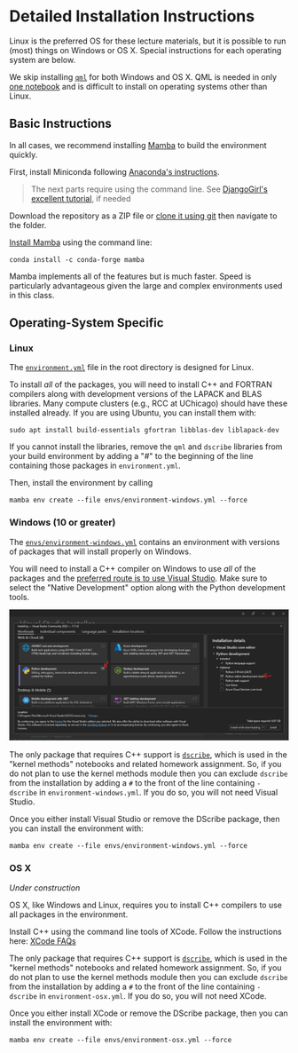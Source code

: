 # Detailed Installation Instructions

Linux is the preferred OS for these lecture materials, but it is possible to run (most) things on Windows or OS X. 
Special instructions for each operating system are below.

We skip installing [`qml`](https://github.com/qmlcode/qml/) for both Windows and OS X. QML is needed in only [one notebook](../molecular-property-prediction/kernel-methods/fchl-in-one-notebook.ipynb) and is difficult to install on operating systems other than Linux.

## Basic Instructions

In all cases, we recommend installing [Mamba](https://github.com/mamba-org/mamba) to build the environment quickly.

First, install Miniconda following [Anaconda's instructions](https://docs.conda.io/en/latest/miniconda.html).

> The next parts require using the command line. See [DjangoGirl's excellent tutorial](https://tutorial.djangogirls.org/en/intro_to_command_line/), if needed

Download the repository as a ZIP file or [clone it using git](https://docs.github.com/en/github/creating-cloning-and-archiving-repositories/cloning-a-repository) then navigate to the folder. 

[Install Mamba](https://github.com/mamba-org/mamba#installation) using the command line:

```
conda install -c conda-forge mamba
```

Mamba implements all of the features but is much faster. Speed is particularly advantageous given the large and complex environments used in this class.


## Operating-System Specific

### Linux

The [`environment.yml`](../environment.yml) file in the root directory is designed for Linux. 

To install _all_ of the packages, you will need to install C++ and FORTRAN compilers along with development versions of the LAPACK and BLAS libraries.
Many compute clusters (e.g., RCC at UChicago) should have these installed already.
If you are using Ubuntu, you can install them with:

```
sudo apt install build-essentials gfortran libblas-dev liblapack-dev
```

If you cannot install the libraries, remove the `qml` and `dscribe` libraries from your build environment by adding a "#" to the beginning of the line containing those packages in `environment.yml`.

Then, install the environment by calling

```
mamba env create --file envs/environment-windows.yml --force
```

### Windows (10 or greater)

The [`envs/environment-windows.yml`](./environment-windows.yml) contains an environment with versions of packages that will install properly on Windows. 

You will need to install a C++ compiler on Windows to use _all_ of the packages and the [preferred route is to use Visual Studio](https://wiki.python.org/moin/WindowsCompilers#Microsoft_Visual_C.2B-.2B-_14.x_with_Visual_Studio_2022_.28x86.2C_x64.2C_ARM.2C_ARM64.29). Make sure to select the "Native Development" option along with the Python development tools.

![image](./img/build-tools.png)


The only package that requires C++ support is [`dscribe`](https://singroup.github.io/dscribe), which is used in the "kernel methods" notebooks and related homework assignment. So, if you do not plan to use the kernel methods module then you can exclude `dscribe` from the installation by adding a `#` to the front of the line containing `- dscribe` in `environment-windows.yml`.
If you do so, you will not need Visual Studio.

Once you either install Visual Studio or remove the DScribe package, then you can install the environment with:

```
mamba env create --file envs/environment-windows.yml --force
```

### OS X

*Under construction*

OS X, like Windows and Linux, requires you to install C++ compilers to use all packages in the environment.

Install C++ using the command line tools of XCode. Follow the instructions here: [XCode FAQs](https://developer.apple.com/library/archive/technotes/tn2339/_index.html#//apple_ref/doc/uid/DTS40014588-CH1-DOWNLOADING_COMMAND_LINE_TOOLS_IS_NOT_AVAILABLE_IN_XCODE_FOR_MACOS_10_9__HOW_CAN_I_INSTALL_THEM_ON_MY_MACHINE_)

The only package that requires C++ support is [`dscribe`](https://singroup.github.io/dscribe), which is used in the "kernel methods" notebooks and related homework assignment. So, if you do not plan to use the kernel methods module then you can exclude `dscribe` from the installation by adding a `#` to the front of the line containing `- dscribe` in `environment-osx.yml`.
If you do so, you will not need XCode.

Once you either install XCode or remove the DScribe package, then you can install the environment with:

```
mamba env create --file envs/environment-osx.yml --force
```



